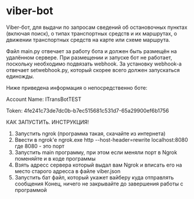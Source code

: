 # viber-bot
Viber-бот, для выдачи по запросам сведений об остановочных пунктах (включая поиск), о типах транспортных средств и их маршрутах, о движении транспортных средств на карте или схеме маршрута.

Файл main.py отвечает за работу бота и должен быть размещён на удалённом сервере. 
При размещении и запуске бот не работает, поскольку необходимо подвязать webhook.
За установку webhook-а отвечает setwebhook.py, который скорее всего должен запускаться единожды.

Ниже приведена информация о непосредственно боте:

  Account Name:   ITransBotTEST
  
  Token:          4fe241c73de7dc0b-b7ec515681c531d7-65a29900ef6b1756

КАК ЗАПУСТИТь. ИНСТРУКЦИЯ!
1) Запустить ngrok (программа такая, скачайте из интернета)
2) Ввести в ngrok'e 
ngrok.exe http --host-header=rewrite localhost:8080
где 8080 - это порт 
3) Запустить main программу, при этом если меняли порт в Ngrok поменяйте и в коде программы
4) Взять адресс сервера который выдал вам Ngrok и вписать его на место старого адресса в файле viber.json
5) Запустить бат файл, который укажет вайберу куда отправлять сообщения
Конец, ничего не закрывайте до завершения работы с программой
